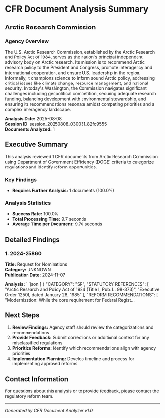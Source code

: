# CFR Document Analysis Summary
## Arctic Research Commission

### Agency Overview
The U.S. Arctic Research Commission, established by the Arctic Research and Policy Act of 1984, serves as the nation's principal independent advisory body on Arctic research. Its mission is to recommend Arctic research policy to the President and Congress, promote interagency and international cooperation, and ensure U.S. leadership in the region. Informally, it champions science to inform sound Arctic policy, addressing critical issues like climate change, resource management, and national security. In today's Washington, the Commission navigates significant challenges including geopolitical competition, securing adequate research funding, balancing development with environmental stewardship, and ensuring its recommendations resonate amidst competing priorities and a complex interagency landscape.

**Analysis Date:** 2025-08-08  
**Session ID:** session_20250808_030031_82fc9555  
**Documents Analyzed:** 1

## Executive Summary

This analysis reviewed 1 CFR documents from Arctic Research Commission using Department of Government Efficiency (DOGE) criteria to categorize regulations and identify reform opportunities.

### Key Findings

- **Requires Further Analysis:** 1 documents (100.0%)

### Analysis Statistics

- **Success Rate:** 100.0%
- **Total Processing Time:** 9.7 seconds
- **Average Time per Document:** 9.70 seconds

## Detailed Findings

### 1. 2024-25860

**Title:** Request for Nominations  
**Category:** UNKNOWN  
**Publication Date:** 2024-11-07

**Analysis:** ```json
[
  {
    "CATEGORY": "SR",
    "STATUTORY REFERENCES": [
      "Arctic Research and Policy Act of 1984 (Title I, Pub. L. 98-373)",
      "Executive Order 12501, dated January 28, 1985"
    ],
    "REFORM RECOMMENDATIONS": [
      "Modernization: While the core requirement for Federal Regist...

## Next Steps

1. **Review Findings:** Agency staff should review the categorizations and recommendations
2. **Provide Feedback:** Submit corrections or additional context for any misclassified regulations
3. **Prioritize Reforms:** Identify which recommendations align with agency priorities
4. **Implementation Planning:** Develop timeline and process for implementing approved reforms

## Contact Information

For questions about this analysis or to provide feedback, please contact the regulatory reform team.

---
*Generated by CFR Document Analyzer v1.0*
